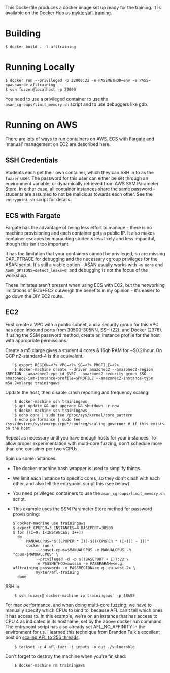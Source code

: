 This Dockerfile produces a docker image set up ready for the training. It is available on the Docker Hub as [mykter/afl-training](http://hub.docker.com/r/mykter/afl-training).


Building
========

    $ docker build . -t afltraining

Running Locally
===============

    $ docker run --privileged -p 22000:22 -e PASSMETHOD=env -e PASS=<password> afltraining
    $ ssh fuzzer@localhost -p 22000

You need to use a privileged container to use the `asan_cgroups/limit_memory.sh` script and to use debuggers like gdb.

Running on AWS
==============

There are lots of ways to run containers on AWS. ECS with Fargate and 'manual' management on EC2 are described here.

SSH Credentials
---------------

Students each get their own container, which they can SSH in to as the `fuzzer` user. The password for this user can either be set through an environment variable, or dynamically retrieved from AWS SSM Parameter Store. In either case, all container instances share the same password - students are assumed to not be malicious towards each other. See the `entrypoint.sh` script for details.

ECS with Fargate
----------------
Fargate has the advantage of being less effort to manage - there is no machine provisioning and each container gets a public IP. It also makes container escapes by marauding students less likely and less impactful, though this isn't too important.

It has the limitation that your containers cannot be privileged, so are missing CAP_PTRACE for debugging and the necessary cgroup privileges for the ASAN script. It's still a viable option - ASAN usually works with `-m none` and `ASAN_OPTIONS=detect_leaks=0`, and debugging is not the focus of the workshop.

These limitates aren't present when using ECS with EC2, but the networking limitations of ECS+EC2 outweigh the benefits in my opinion - it's easier to go down the DIY EC2 route.

EC2
---

First create a VPC with a public subnet, and a security group for this VPC has open inbound ports from 30500-305NN, SSH (22), and Docker (2376). If using the SSM password method, create an instance profile for the host with appropriate permissions.

Create a m5.xlarge gives a student 4 cores & 16gb RAM for ~$0.2/hour. On GCP n2-standard-4 is the equivalent.

        $ export REGION=<?> VPC=<?> SG=<?> PROFILE=<?>
        $ docker-machine create --driver amazonec2 --amazonec2-region $REGION --amazonec2-vpc-id $VPC --amazonec2-security-group $SG --amazonec2-iam-instance-profile=$PROFILE --amazonec2-instance-type m5a.24xlarge trainingaws
Update the host, then disable crash reporting and frequency scaling:

        $ docker-machine ssh trainingaws
        $ apt update && apt upgrade && shutdown -r now
        $ docker-machine ssh trainingaws
        $ echo core | sudo tee /proc/sys/kernel/core_pattern
        $ echo performance | sudo tee /sys/devices/system/cpu/cpu*/cpufreq/scaling_governor # if this exists on the host

Repeat as necessary until you have enough hosts for your instances. To allow proper experimentation with multi-core fuzzing, don't schedule more than one container per two vCPUs.

Spin up some instances.
  - The docker-machine bash wrapper is used to simplify things.
  - We limit each instance to specific cores, so they don't clash with each other, and also tell the entrypoint script this (see below).
  - You need privileged containers to use the `asan_cgroups/limit_memory.sh` script.
  - This example uses the SSM Parameter Store method for password provisioning:

        $ docker-machine use trainingaws
        $ export CPUPER=3 INSTANCES=4 BASEPORT=30500
        $ for ((I=0; I<INSTANCES; I++))
          do
              MANUALCPUS="$((CPUPER * I))-$(((CPUPER * (I+1)) - 1))"
              docker run \
                  --cpuset-cpus=$MANUALCPUS -e MANUALCPUS -h "cpus-$MANUALCPUS" \
                  --privileged -d -p $((BASEPORT + I)):22 \
                  -e PASSMETHOD=awsssm -e PASSPARAM=<e.g. afltraining.password> -e PASSREGION=<e.g. eu-west-2> \
                  mykter/afl-training
          done

SSH in:

        $ ssh fuzzer@`docker-machine ip trainingaws` -p $BASE

For max performance, and when doing multi-core fuzzing, we have to manually specify which CPUs to bind to, because AFL can't tell which ones it has access to. In this example, we're on an instance that has access to CPU 4 as indicated in its hostname, set by the above docker run command. The entrypoint script has also already set AFL_NO_AFFINITY in the environment for us. I learned this technique from Brandon Falk's excellent post on [scaling AFL to 256 threads](https://gamozolabs.github.io/fuzzing/2018/09/16/scaling_afl.html).

        $ taskset -c 4 afl-fuzz -i inputs -o out ./vulnerable

Don't forget to destroy the machine when you're finished:

        $ docker-machine rm trainingaws
